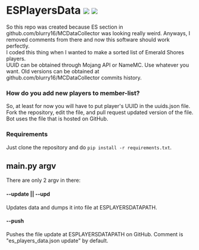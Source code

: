 # ESPlayersData ![](https://img.shields.io/github/last-commit/blurry16/ESPlayersData?path=data%2Fuuids.json&label=new%20player%20to%20ES) ![](https://img.shields.io/github/last-commit/blurry16/ESPlayersData?path=data%2Fes_players_data.json&label=last%20commit%20to%20es_players_data.json)

So this repo was created because ES section in github.com/blurry16/MCDataCollector was looking really weird. Anyways, I removed comments from there and now this software should work perfectly.  
I coded this thing when I wanted to make a sorted list of Emerald Shores players.  
UUID can be obtained through Mojang API or NameMC. Use whatever you want.
Old versions can be obtained at github.com/blurry16/MCDataCollector commits history.  

### How do you add new players to member-list?
So, at least for now you will have to put player's UUID in the uuids.json file.  
Fork the repository, edit the file, and pull request updated version of the file.  
Bot uses the file that is hosted on GitHub.

### Requirements
Just clone the repository and do `pip install -r requirements.txt`.  

## main.py argv
There are only 2 argv in there:

#### --update || --upd
Updates data and dumps it into file at ESPLAYERSDATAPATH.

#### --push
Pushes the file update at ESPLAYERSDATAPATH on GitHub. Comment is "es_players_data.json update" by default.